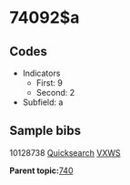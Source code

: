 # 74092$a

## Codes

-   Indicators
    -   First: 9
    -   Second: 2
-   Subfield: a

## Sample bibs

10128738 [Quicksearch](https://search.library.yale.edu/catalog/10128738) [VXWS](http://prodorbis.library.yale.edu:7014/vxws/GetHoldingsService?bibId=10128738)

**Parent topic:**[740](../../tags/740/740.md)

